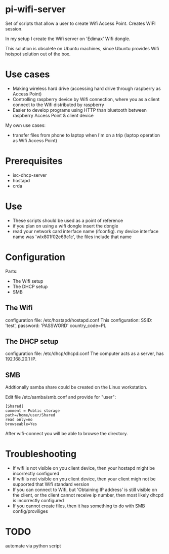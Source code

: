 # pi-wifi-server

Set of scripts that allow a user to create Wifi Access Point. Creates WIFI session.

In my setup I create the Wifi server on 'Edimax' Wifi dongle.

This solution is obsolete on Ubuntu machines, since Ubuntu provides Wifi hotspot solution out of the box. 

# Use cases

 - Making wireless hard drive (accessing hard drive through raspberry as Access Point)
 - Controlling raspberry device by Wifi connection, where you as a client connect to the Wifi distributed by raspberry
 - Easier to develop programs using HTTP than bluetooth between raspberry Access Point & client device
 
 My own use cases:
 
 - transfer files from phone to laptop when I'm on a trip (laptop operation as Wifi Access Point)

# Prerequisites

 - isc-dhcp-server
 - hostapd
 - crda

# Use

 - These scripts should be used as a point of reference
 - if you plan on using a wifi dongle insert the dongle
 - read your network card interface name (ifconfig). my device interface name was 'wlx801f02e69c1c', the files include that name

# Configuration

Parts:

 - The Wifi setup
 - The DHCP setup
 - SMB

## The Wifi

configuration file: /etc/hostapd/hostapd.conf
This configuration:
SSID: 'test',
password: 'PASSWORD'
country_code=PL

## The DHCP setup

configuration file: /etc/dhcp/dhcpd.conf
The computer acts as a server, has 192.168.20.1 IP.

## SMB

Addtionally samba share could be created on the Linux workstation.

Edit file /etc/samba/smb.conf and provide for "user":

```
[Shared]
comment = Public storage
path=/home/user/Shared
read only=no
browseable=Yes
```

After wifi-connect you will be able to browse the directory.

# Troubleshooting

 - If wifi is not visible on you client device, then your hostapd might be incorrectly configured
 - If wifi is not visible on you client device, then your client migh not be supported that Wifi standard version
 - If you can connect to Wifi, but 'Obtaining IP address' is still visible on the client, or the client cannot receive ip number, then most likely dhcpd is incorrectly configured
 - If you cannot create files, then it has something to do with SMB config/proviliges

# TODO

automate via python script
